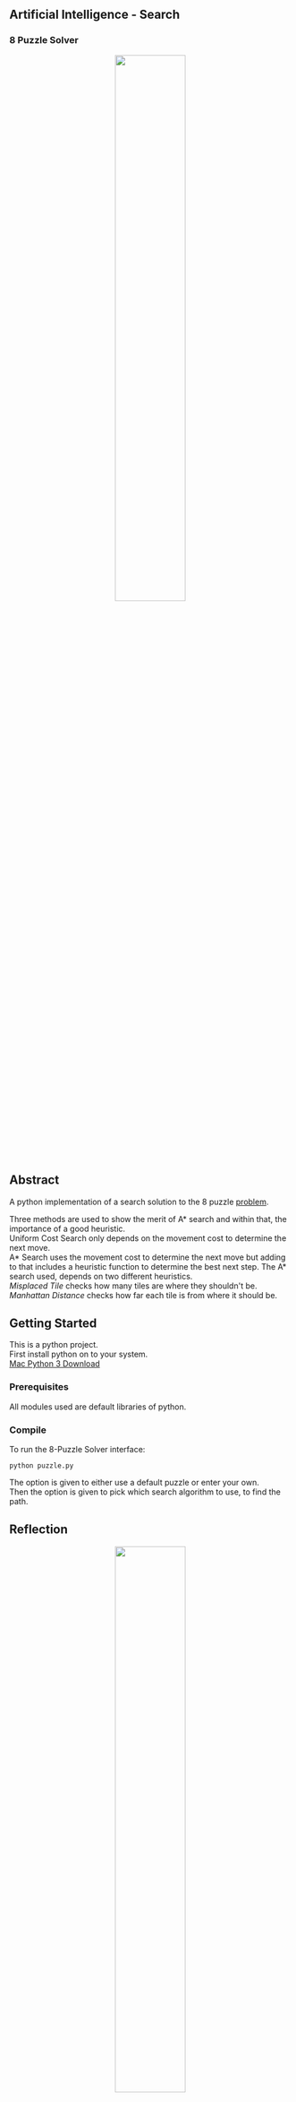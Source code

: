 ## Artificial Intelligence - Search

### 8 Puzzle Solver

<div align="center">
<img src="https://github.com/athom031/Artificial_Intelligence/blob/master/8-Puzzle-Solver/demo_img/nodeAnalysis.png" width = "50%"/> 
</div><br/>

## Abstract
A python implementation of a search solution to the 8 puzzle [problem](https://blog.goodaudience.com/solving-8-puzzle-using-a-algorithm-7b509c331288). <br/>

Three methods are used to show the merit of A* search and within that, the importance of a good heuristic.<br/>
Uniform Cost Search only depends on the movement cost to determine the next move.<br/>
A* Search uses the movement cost to determine the next move but adding to that includes a heuristic function to determine the best next step. The A* search used, depends on two different heuristics.<br/>
_Misplaced Tile_ checks how many tiles are where they shouldn't be. <br/>
_Manhattan Distance_ checks how far each tile is from where it should be. <br/>

## Getting Started

This is a python project.<br/>
First install python on to your system. <br/>
[Mac Python 3 Download](https://opensource.com/article/19/5/python-3-default-mac#what-to-do)

### Prerequisites

All modules used are default libraries of python.

### Compile

To run the 8-Puzzle Solver interface:
```
python puzzle.py
```	
The option is given to either use a default puzzle or enter your own.<br/>
Then the option is given to pick which search algorithm to use, to find the path. <br/>

## Reflection

<div align="center">
<img src="https://github.com/athom031/Artificial_Intelligence/blob/master/8-Puzzle-Solver/demo_img/runtime.png" width = "50%"/> 
</div><br/>

We can see building upon the movement cost to predict the next best step, reduces the runtime and space complexity exponentially. The heuristic chosen also matters. I was surprised that the misplaced tile performed better for this example than the Manhattan distance because from theory, the Manhattan distance uses more information about the actual state. But they are very similar and might vary for other examples.